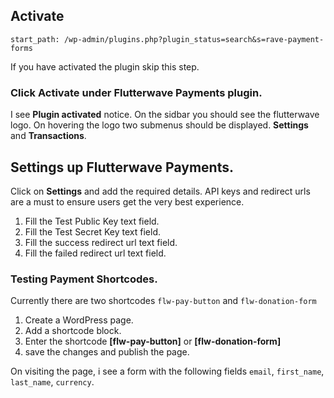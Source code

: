## Activate

```
start_path: /wp-admin/plugins.php?plugin_status=search&s=rave-payment-forms
```

If you have activated the plugin skip this step.

### Click Activate under Flutterwave Payments plugin.

I see **Plugin activated** notice. On the sidbar you should see the flutterwave logo. On hovering the logo two submenus should be displayed. **Settings** and **Transactions**.

## Settings up Flutterwave Payments.

Click on **Settings** and add the required details.  API keys and redirect urls are a must to ensure users get the very best experience.

1.  Fill the Test Public Key text field.
2.  Fill the Test Secret Key text field.
3.  Fill the success redirect url text field.
4.  Fill the failed redirect url text field.

### Testing Payment Shortcodes.

Currently there are two shortcodes `flw-pay-button` and `flw-donation-form`

1. Create a WordPress page.
2. Add a shortcode block.
3. Enter the shortcode **[flw-pay-button]** or **[flw-donation-form]**
4. save the changes and publish the page.

On visiting the page, i see a form with the following fields `email`, `first_name`, `last_name`, `currency`.



